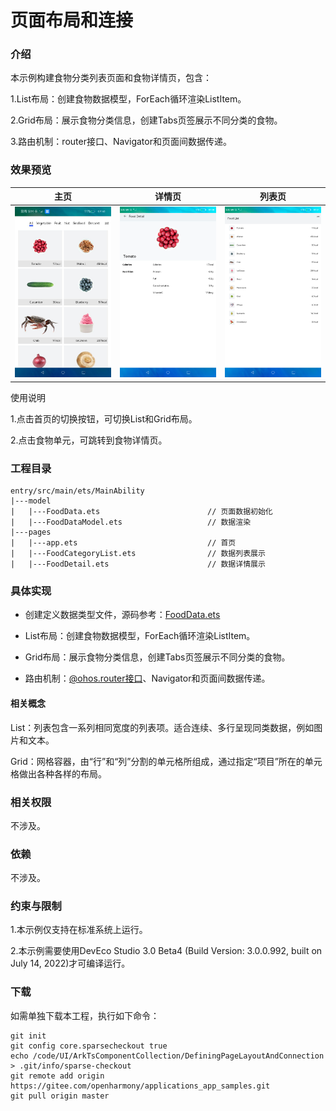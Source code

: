 # 页面布局和连接

### 介绍

本示例构建食物分类列表页面和食物详情页，包含：

1.List布局：创建食物数据模型，ForEach循环渲染ListItem。

2.Grid布局：展示食物分类信息，创建Tabs页签展示不同分类的食物。

3.路由机制：router接口、Navigator和页面间数据传递。

### 效果预览

| 主页                                        |详情页|列表页|
|-------------------------------------------|--------------------------------------|--------------------------------------|
| ![](screenshots/device/FoodCategory.jpeg) |![](screenshots/device/FoodDetail.png)| ![](screenshots/device/FoodList.png) |

使用说明

1.点击首页的切换按钮，可切换List和Grid布局。

2.点击食物单元，可跳转到食物详情页。

### 工程目录
```
entry/src/main/ets/MainAbility
|---model
|   |---FoodData.ets                        // 页面数据初始化
|   |---FoodDataModel.ets                   // 数据渲染
|---pages
|   |---app.ets                             // 首页
|   |---FoodCategoryList.ets                // 数据列表展示
|   |---FoodDetail.ets                      // 数据详情展示
```

### 具体实现

* 创建定义数据类型文件，源码参考：[FoodData.ets](entry/src/main/ets/MainAbility/model/FoodData.ets)

* List布局：创建食物数据模型，ForEach循环渲染ListItem。

* Grid布局：展示食物分类信息，创建Tabs页签展示不同分类的食物。

* 路由机制：[@ohos.router接口](https://gitee.com/openharmony/docs/blob/master/zh-cn/application-dev/reference/apis/js-apis-router.md)、Navigator和页面间数据传递。

#### 相关概念

List：列表包含一系列相同宽度的列表项。适合连续、多行呈现同类数据，例如图片和文本。

Grid：网格容器，由“行”和“列”分割的单元格所组成，通过指定“项目”所在的单元格做出各种各样的布局。

### 相关权限

不涉及。

### 依赖

不涉及。

### 约束与限制

1.本示例仅支持在标准系统上运行。

2.本示例需要使用DevEco Studio 3.0 Beta4 (Build Version: 3.0.0.992, built on July 14, 2022)才可编译运行。

### 下载

如需单独下载本工程，执行如下命令：
```
git init
git config core.sparsecheckout true
echo /code/UI/ArkTsComponentCollection/DefiningPageLayoutAndConnection > .git/info/sparse-checkout
git remote add origin https://gitee.com/openharmony/applications_app_samples.git
git pull origin master
```